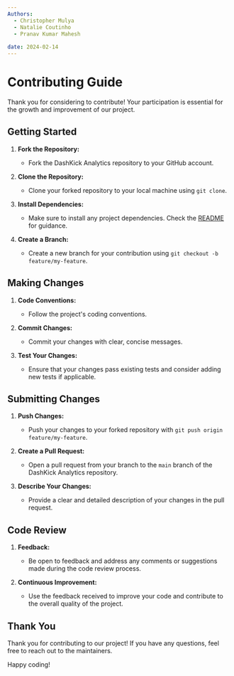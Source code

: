 ```yaml
---
Authors: 
  - Christopher Mulya  
  - Natalie Coutinho  
  - Pranav Kumar Mahesh
  
date: 2024-02-14
---
```


# Contributing Guide

Thank you for considering to contribute! Your participation is essential for the growth and improvement of our project.

## Getting Started

1. **Fork the Repository:**
   - Fork the DashKick Analytics repository to your GitHub account.

2. **Clone the Repository:**
   - Clone your forked repository to your local machine using `git clone`.

3. **Install Dependencies:**
   - Make sure to install any project dependencies. Check the [README](https://github.com/cmulya/DATA551-Project/blob/main/README.md) for guidance.

4. **Create a Branch:**
   - Create a new branch for your contribution using `git checkout -b feature/my-feature`.

## Making Changes

1. **Code Conventions:**
   - Follow the project's coding conventions. 

2. **Commit Changes:**
   - Commit your changes with clear, concise messages. 

3. **Test Your Changes:**
   - Ensure that your changes pass existing tests and consider adding new tests if applicable.

## Submitting Changes

1. **Push Changes:**
   - Push your changes to your forked repository with `git push origin feature/my-feature`.

2. **Create a Pull Request:**
   - Open a pull request from your branch to the `main` branch of the DashKick Analytics repository.

3. **Describe Your Changes:**
   - Provide a clear and detailed description of your changes in the pull request.

## Code Review

1. **Feedback:**
   - Be open to feedback and address any comments or suggestions made during the code review process.

2. **Continuous Improvement:**
   - Use the feedback received to improve your code and contribute to the overall quality of the project.

## Thank You

Thank you for contributing to our project! If you have any questions, feel free to reach out to the maintainers.

Happy coding!
